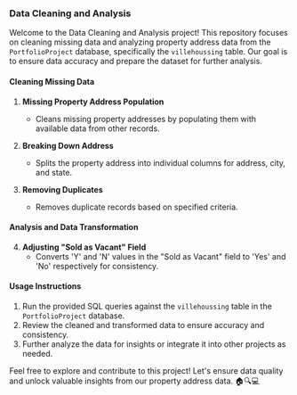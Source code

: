 ### Data Cleaning and Analysis

Welcome to the Data Cleaning and Analysis project! This repository focuses on cleaning missing data and analyzing property address data from the `PortfolioProject` database, specifically the `villehoussing` table. Our goal is to ensure data accuracy and prepare the dataset for further analysis.

#### Cleaning Missing Data

1. **Missing Property Address Population**
   - Cleans missing property addresses by populating them with available data from other records.

2. **Breaking Down Address**
   - Splits the property address into individual columns for address, city, and state.

3. **Removing Duplicates**
   - Removes duplicate records based on specified criteria.

#### Analysis and Data Transformation

4. **Adjusting "Sold as Vacant" Field**
   - Converts 'Y' and 'N' values in the "Sold as Vacant" field to 'Yes' and 'No' respectively for consistency.

#### Usage Instructions

1. Run the provided SQL queries against the `villehoussing` table in the `PortfolioProject` database.
2. Review the cleaned and transformed data to ensure accuracy and consistency.
3. Further analyze the data for insights or integrate it into other projects as needed.

Feel free to explore and contribute to this project! Let's ensure data quality and unlock valuable insights from our property address data. 🏠🔍💻
